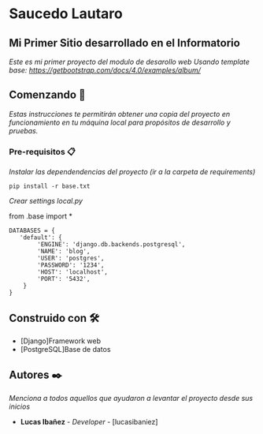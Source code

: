 # Saucedo Lautaro

## Mi Primer Sitio desarrollado en el Informatorio 

_Este es mi primer proyecto del modulo de desarollo web_
_Usando template base: https://getbootstrap.com/docs/4.0/examples/album/_

## Comenzando 🚀

_Estas instrucciones te permitirán obtener una copia del proyecto en funcionamiento en tu máquina local para propósitos de desarrollo y pruebas._


### Pre-requisitos 📋

_Instalar las dependendencias del proyecto (ir a la carpeta de requirements)_

```
pip install -r base.txt
```

_Crear settings local.py_

from .base import *
```
DATABASES = {
   'default': {
        'ENGINE': 'django.db.backends.postgresql',
        'NAME': 'blog',
        'USER': 'postgres',
        'PASSWORD': '1234',
        'HOST': 'localhost',
        'PORT': '5432',
    }
}
```

## Construido con 🛠️

* [Django]Framework web
* [PostgreSQL]Base de datos


## Autores ✒️

_Menciona a todos aquellos que ayudaron a levantar el proyecto desde sus inicios_

* **Lucas Ibañez** - *Developer* - [lucasibaniez]